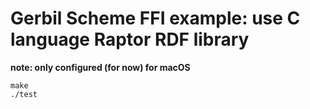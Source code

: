 # Gerbil Scheme FFI example: use C language Raptor RDF library

**note: only configured (for now) for macOS**

```
make
./test
```
